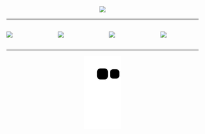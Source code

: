 <div align="center">
 <img src="https://c.tenor.com/QfwVK_fUSO8AAAAd/baby-yoda.gif" width="210" />
</div>

<hr />

<div style="display: flex; flex-direction: row; gap: 1rem; justify-content: space-between; margin: 2rem auto;" align="center">
 <img src="https://cdn.jsdelivr.net/gh/devicons/devicon/icons/javascript/javascript-original.svg" width="100" />
 <img src="https://cdn.jsdelivr.net/gh/devicons/devicon/icons/react/react-original-wordmark.svg" width="100" />
 <img src="https://cdn.jsdelivr.net/gh/devicons/devicon/icons/html5/html5-original.svg" width="100" />
 <img src="https://cdn.jsdelivr.net/gh/devicons/devicon/icons/css3/css3-original.svg" width="100" />
</div>

<hr />
 
<div align="center">
 
 ![Snake animation](https://github.com/daniofilho/daniofilho/blob/output/github-contribution-grid-snake.svg)

</div>
